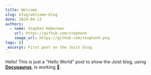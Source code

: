 ```yaml
---
title: Welcome
slug: blog/welcome-blog
date: 2024-04-13
authors:
  - name: Stephen Haberman
    url: https://github.com/stephenh
    image_url: https://github.com/stephenh.png
tags: []
_excerpt: First post on the Joist blog.
---
```


Hello! This is just a "Hello World" post to show the Joist blog, using [**Docusaurus**](https://docusaurus.io/), is working :tada:.
